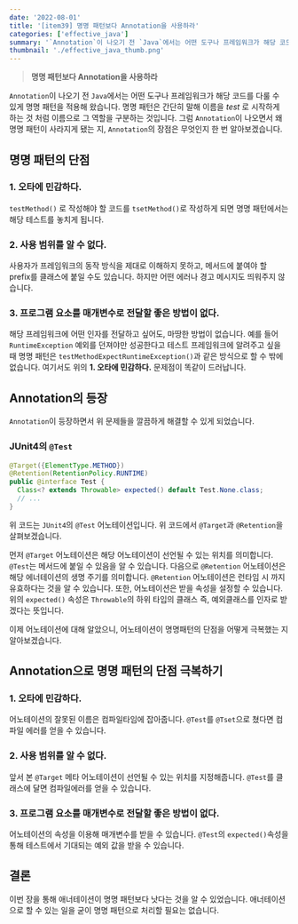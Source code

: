 ```yaml
---
date: '2022-08-01'
title: '[item39] 명명 패턴보다 Annotation을 사용하라'
categories: ['effective_java']
summary: '`Annotation`이 나오기 전 `Java`에서는 어떤 도구나 프레임워크가 해당 코드를 다룰 수 있게 명명 패턴을 적용해 왔습니다.'
thumbnail: './effective_java_thumb.png'
---
```


> **명명 패턴보다 Annotation을 사용하라**

`Annotation`이 나오기 전 `Java`에서는 어떤 도구나 프레임워크가 해당 코드를 다룰 수 있게 명명 패턴을 적용해 왔습니다. 명명 패턴은 간단히 말해 이름을 *test* 로 시작하게 하는 것 처럼 이름으로 그 역할을 구분하는 것입니다. 그럼 `Annotation`이 나오면서 왜 명명 패턴이 사라지게 됐는 지, `Annotation`의 장점은 무엇인지 한 번 알아보겠습니다.

## 명명 패턴의 단점
### 1. 오타에 민감하다.
`testMethod()` 로 작성해야 할 코드를 `tsetMethod()`로 작성하게 되면 명명 패턴에서는 해당 테스트를 놓치게 됩니다.

### 2. 사용 범위를 알 수 없다.
사용자가 프레임워크의 동작 방식을 제대로 이해하지 못하고, 메서드에 붙여야 할 prefix를 클래스에 붙일 수도 있습니다. 하지만 어떤 에러나 경고 메시지도 띄워주지 않습니다.

### 3. 프로그램 요소를 매개변수로 전달할 좋은 방법이 없다.
해당 프레임워크에 어떤 인자를 전달하고 싶어도, 마땅한 방법이 없습니다. 예를 들어 `RuntimeException` 예외를 던져야만 성공한다고 테스트 프레임워크에 알려주고 싶을 때 명명 패턴은 `testMethodExpectRuntimeException()`과 같은 방식으로 할 수 밖에 없습니다. 여기서도 위의 **1. 오타에 민감하다.** 문제점이 똑같이 드러납니다.

## Annotation의 등장
`Annotation`이 등장하면서 위 문제들을 깔끔하게 해결할 수 있게 되었습니다.

### JUnit4의 `@Test`
```java
@Target({ElementType.METHOD})
@Retention(RetentionPolicy.RUNTIME)
public @interface Test {
  Class<? extends Throwable> expected() default Test.None.class;
  // ...
}
```
위 코드는 `JUnit4`의 `@Test` 어노테이션입니다. 위 코드에서 `@Target`과 `@Retention`을 살펴보겠습니다.

먼저 `@Target` 어노테이션은 해당 어노테이션이 선언될 수 있는 위치를 의미합니다. `@Test`는 메서드에 붙일 수 있음을 알 수 있습니다.
다음으로 `@Retention` 어노테이션은 해당 에너테이션의 생명 주기를 의미합니다. `@Retention` 어노테이션은 런타임 시 까지 유효하다는 것을 알 수 있습니다.
또한, 어노테이션은 받을 속성을 설정할 수 있습니다. 위의 `expected()` 속성은 `Throwable`의 하위 타입의 클래스 즉, 예외클래스를 인자로 받겠다는 뜻입니다.

이제 어노테이션에 대해 알았으니, 어노테이션이 명명패턴의 단점을 어떻게 극복했는 지 알아보겠습니다.

## Annotation으로 명명 패턴의 단점 극복하기
### 1. 오타에 민감하다.
어노테이션의 잘못된 이름은 컴파일타임에 잡아줍니다. `@Test`를 `@Tset`으로 쳤다면 컴파일 에러를 얻을 수 있습니다.

### 2. 사용 범위를 알 수 없다.
앞서 본 `@Target` 메타 어노테이션이 선언될 수 있는 위치를 지정해줍니다. `@Test`를 클래스에 달면 컴파일에러를 얻을 수 있습니다.

### 3. 프로그램 요소를 매개변수로 전달할 좋은 방법이 없다.
어노테이션의 속성을 이용해 매개변수를 받을 수 있습니다. `@Test`의 `expected()`속성을 통해 테스트에서 기대되는 예외 값을 받을 수 있습니다.

## 결론
이번 장을 통해 애너테이션이 명명 패턴보다 낫다는 것을 알 수 있었습니다. 애너테이션으로 할 수 있는 일을 굳이 명명 패턴으로 처리할 필요는 없습니다.